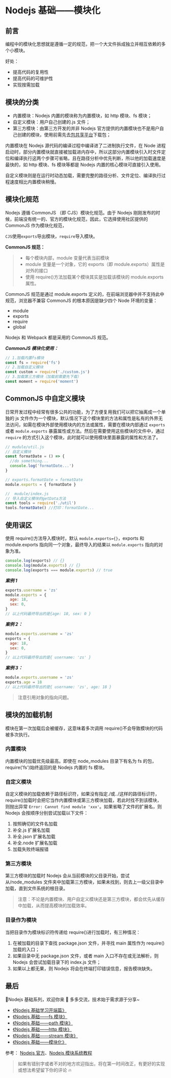 # Nodejs 基础——模块化

## 前言

编程中的模块化思想就是遵循一定的规范，把一个大文件拆成独立并相互依赖的多个小模块。

好处：

- 提高代码的复用性
- 提高代码的可维护性
- 实现按需加载

## 模块的分类

- 内置模块：Nodejs 内置的模块称为内置模块，如 http 模块、fs 模块；
- 自定义模块：用户自己创建的.js 文件；
- 第三方模块：由第三方开发的并非 Nodejs 官方提供的内置模块也不是用户自己创建的模块，使用前需先去[包共享平台](https://www.npmjs.com/)下载包；

内置模块在 Nodejs 源代码的编译过程中编译进了二进制执行文件，在 Node 进程启动时，部分内置模块就直接被加载进内存中，所以这部分内置模块引入时文件定位和编译执行这两个步骤可省略，且在路径分析中优先判断，所以他的加载速度是最快的，如 http 模块、fs 模块等都是 Nodejs 内置的核心模块可直接引入使用。

自定义模块则是在运行时动态加载，需要完整的路径分析、文件定位、编译执行过程速度相比内置模块稍慢。

## 模块化规范

Nodejs 遵循 CommonJS （即 CJS）模块化规范。由于 Nodejs 刚刚发布的时候，前端没有统一的、官方的模块化规范，因此，它选择使用社区提供的 CommonJS 作为模块化规范，

`CJS`使用`exports`导出模块，`require`导入模块。

**CommonJS 规范：**

> - 每个模块内部，module 变量代表当前模块
> - module 变量是一个对象，它的 exports（即 module.exports）属性是对外的接口
> - 使用 require()方法加载某个模块其实是加载该模块的 module.exports 属性。

CommonJS 规范是通过 module.exports 定义的，在前端浏览器中并不支持此中规范，浏览器不兼容 CommonJS 的根本原因是缺少四个 Node 环境的变量：

- module
- exports
- require
- global

Nodejs 和 Webpack 都是采用的 CommonJS 规范。

**_CommonJS 模块化使用：_**

```js
// 1.加载内置fs模块
const fs = require('fs')
// 2.加载自定义模块
const custom = require('./custom.js')
// 3.加载第三方模块（加载前需要先下载）
const moment = require('moment')
```

## CommonJS 中自定义模块

日常开发过程中经常有很多公共的功能，为了方便复用我们可以把它抽离成一个单独的 js 文件作为一个模块，默认情况下这个模块里的方法和属性是私有的外界无法访问，如需在模块外部使用模块内的方法或属性，需要在模块内部通过 `exports` 或者 `module.exports` 暴露属性或方法。然后在需要使用这些模块的文件中，通过 `require` 的方式引入这个模块，此时就可以使用模块里面暴露的属性和方法了。

```js
// mudule/util.js
// 自定义模块
const formatDate = () => {
  //do something...
  console.log('formatDate...')
}

// exports.formatDate = formatDate
module.exports = { formatDate }
```

```js
//  mudule/index.js
// 导入自定义模块的getData方法
const tools = require('./util')
tools.formatDate() //打印：formatDate...
```

## 使用误区

使用 require()方法导入模块时，默认 `module.exports={}`，exports 和 module.exports 指向同一个对象，最终导入的结果以 `module.exports` 指向的对象为准。

```js
console.log(exports) // {}
console.log(module.exports) // {}
console.log(exports === module.exports) // true
```

**_案例 1_**

```js
exports.username = 'zs'
module.exports = {
  age: 18,
  sex: 0,
}
// 以上代码最终导出的是{age: 18, sex: 0 }
```

**_案例 2：_**

```js
module.exports.username = 'zs'
exports = {
  age: 18,
  sex: 0,
}
// 以上代码最终导出的是{ username: 'zs' }
```

**_案例 3：_**

```js
module.exports.username = 'zs'
exports.age = 18
// 以上代码最终导出的是{ username: 'zs', age: 18 }
```

> 注意引用对象的指向问题。

## 模块的加载机制

模块在第一次加载后会被缓存，这意味着多次调用 require()不会导致模块的代码被多次执行。

### 内置模块

内置模块的加载优先级最高。即使在 node_modules 目录下有名为 fs 的包，require('fs')始终返回的是 Nodejs 内置的 fs 模块。

### 自定义模块

自定义模块的加载依赖于路径标识符，如果没有指定./或../这样的路径标识符，require()加载时会把它当作内置模块或第三方模块加载，若此时找不到该模块，则抛出异常 `Error: Cannot find module 'xxx'`。如果省略了文件的扩展名，则 Nodejs 会按顺序分别尝试加载以下文件：

1. 按照确切的文件名加载
2. 补全.js 扩展名加载
3. 补全.json 扩展名加载
4. 补全.node 扩展名加载
5. 加载失败终端报错

### 第三方模块

第三方模块的加载时 Nodejs 会从当前模块的父目录开始，尝试从/node_modules 文件夹中加载第三方模块，如果未找到，则去上一级父目录中加载，直到文件系统的根目录。

> 注意：不论是内置模块、用户自定义模块还是第三方模块，都会优先从缓存中加载，从而提高模块的加载效率。

### 目录作为模块

当把目录作为模块标识符传递给 require()进行加载时，有三种情况：

1. 在被加载的目录下查找 package.json 文件，并寻找 main 属性作为 require()加载的入口；
2. 如果目录中无 package.json 文件，或者 main 入口不存在或无法解析，则 Nodejs 会尝试加载目录下的 index.js 文件；
3. 如果以上都无果，则 Nodejs 将会在终端打印错误信息，报告模块缺失。

## 最后

🌈Nodejs 基础系列，欢迎你来 🍭 多多交流，技术始于需求源于分享~

- [《Nodejs 基础学习开端篇》](https://juejin.cn/post/7058459564626149389)
- [《Nodejs 基础——fs 模块》](https://juejin.cn/post/7063382395344388110/)
- [《Nodejs 基础——path 模块》](https://juejin.cn/post/7059311448891228167/)
- [《Nodejs 基础——http 模块》](https://juejin.cn/post/7062239625699393567)
- [《Nodejs 基础——stream 模块》](https://juejin.cn/post/7062541118121967647)
- [《Nodejs 基础——模块化》](https://juejin.cn/post/7063000384758874126)

参考：
[Nodejs 官方](http://nodejs.cn/learn/expose-functionality-from-a-nodejs-file-using-exports)、[Nodejs 模块系统教程](https://www.runoob.com/nodejs/nodejs-module-system.html)

> 如果有错别字或者不对的地方欢迎指出，将在第一时间改正，有更好的实现或想法希望留下你的评论 🔥
